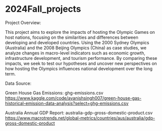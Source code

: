 # 2024Fall_projects

Project Overview:

This project aims to explore the impacts of hosting the Olympic Games on host nations, focusing on the similarities and differences between developing and developed countries. Using the 2000 Sydney Olympics (Australia) and the 2008 Beijing Olympics (China) as case studies, we analyze changes in macro-level indicators such as economic growth, infrastructure development, and tourism performance. By comparing these impacts, we seek to test our hypotheses and uncover new perspectives on how hosting the Olympics influences national development over the long term.


Data Source:

Green House Gas Emissions: ghg-emissions.csv
https://www.kaggle.com/code/avanishsingh007/green-house-gas-historical-emission-data-analysis?select=ghg-emissions.csv

Australia Annual GDP Report: australia-gdp-gross-domestic-product.csv
https://www.macrotrends.net/global-metrics/countries/aus/australia/gdp-gross-domestic-product

